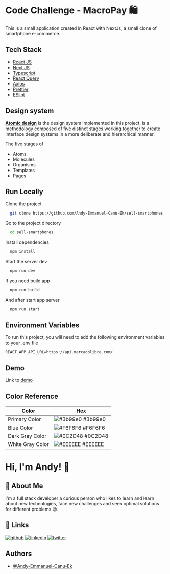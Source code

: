 # Code Challenge - MacroPay 🛍️

This is a small application created in React with NextJs, a small clone of smartphone e-commerce.

## Tech Stack

- [React JS](https://es.reactjs.org/)
- [Next JS](https://nextjs.org/)
- [Typescript](https://www.typescriptlang.org/)
- [React Query](https://react-query.tanstack.com/)
- [Axios](https://axios-http.com/docs/intro)
- [Prettier](https://prettier.io/)
- [ESlint](https://eslint.org/)

## Design system

[**Atomic design**](https://atomicdesign.bradfrost.com/chapter-2/) is the design system implemented in this project,
is a methodology composed of five distinct stages working
together to create interface design systems in a more
deliberate and hierarchical manner.

The five stages of

- Atoms
- Molecules
- Organisms
- Templates
- Pages

## Run Locally

Clone the project

```bash
  git clone https://github.com/Andy-Emmanuel-Canu-Ek/sell-smartphones
```

Go to the project directory

```bash
  cd sell-smartphones
```

Install dependencies

```bash
  npm install
```

Start the server dev

```bash
  npm run dev
```

If you need build app

```bash
  npm run build
```

And after start app server

```bash
  npm run start
```

## Environment Variables

To run this project, you will need to add the following environment variables to your .env file

`REACT_APP_API_URL=https://api.mercadolibre.com/`

## Demo

Link to [demo](https://code-challenge-mercado-libre.herokuapp.com/)

## Color Reference

| Color                | Hex                                                              |
| -------------------- | ---------------------------------------------------------------- |
| Primary Color        | ![#3b99e0](https://via.placeholder.com/10/FFE600?text=+) #3b99e0 |
| Blue Color           | ![#F6F6F6](https://via.placeholder.com/10/3483FA?text=+) #F6F6F6 |
| Dark Gray Color      | ![#0C2D48](https://via.placeholder.com/10/666666?text=+) #0C2D48 |
| White Gray Color     | ![#EEEEEE](https://via.placeholder.com/10/EEEEEE?text=+) #EEEEEE |

# Hi, I'm Andy! 👋

## 🚀 About Me

I'm a full stack developer a curious person who likes to learn and learn about new technologies,
face new challenges and seek optimal solutions for different problems 😉.

## 🔗 Links

[![github](https://img.shields.io/badge/github-000?style=for-the-badge&logo=ko-fi&logoColor=white)](https://github.com/Andy-Emmanuel-Canu-Ek)
[![linkedin](https://img.shields.io/badge/linkedin-0A66C2?style=for-the-badge&logo=linkedin&logoColor=white)](https://www.linkedin.com/in/andy-emmanuel-canul-ek/)
[![twitter](https://img.shields.io/badge/twitter-1DA1F2?style=for-the-badge&logo=twitter&logoColor=white)](https://twitter.com/andycanul17)

## Authors

- [@Andy-Emmanuel-Canu-Ek](https://github.com/Andy-Emmanuel-Canu-Ek)
